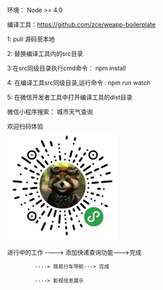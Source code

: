 环境： Node >= 4.0

编译工具：https://github.com/zce/weapp-boilerplate 


1: pull 源码至本地

2: 替换编译工具内的src目录

3:在src同级目录执行cmd命令： npm install 

4: 在编译工具src同级目录,运行命令 : npm run watch 

5: 在微信开发者工具中打开编译工具的dist目录

微信小程序搜索： 城市天气查询

欢迎扫码体验   
![](code.jpg)

进行中的工作 ----> 添加快递查询功能--->完成

             ----> 简易行车导航---> 完成

			 ----> 影视信息展示
